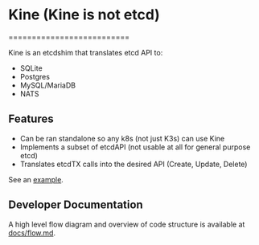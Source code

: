 # Kine (Kine is not etcd)
==========================

Kine is an etcdshim that translates etcd API to:
- SQLite
- Postgres
- MySQL/MariaDB
- NATS

## Features
- Can be ran standalone so any k8s (not just K3s) can use Kine
- Implements a subset of etcdAPI (not usable at all for general purpose etcd)
- Translates etcdTX calls into the desired API (Create, Update, Delete)

See an [example](/examples/minimal.md).

## Developer Documentation

A high level flow diagram and overview of code structure is available at [docs/flow.md](/docs/flow.md).
